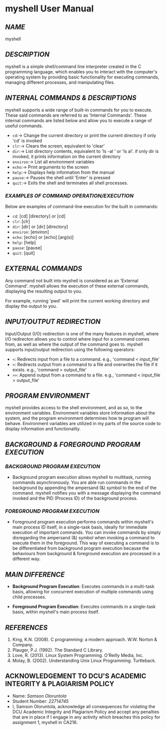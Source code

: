 # myshell User Manual

## *NAME*

myshell 

## *DESCRIPTION*

myshell is a simple shell/command line interpreter created in the C programming language, which enables you to interact with the computer's operating system by providing basic functionality for executing commands, managing different processes, and manipulating files. 

## *INTERNAL COMMANDS & DESCRIPTIONS*

myshell supports a wide range of built-in commands for you to execute. These said commands are referred to as 'Internal Commands'. These internal commands are listed below and allow you to execute a range of useful commands.

* `cd`:-> Change the current directory or print the current directory if only 'cd' is invoked
*  `clr`:-> Clears the screen, equivalent to 'clear'
* `dir`:-> List directory contents, equivalent to 'ls -al <directory>' or 'ls al'. if only dir is invoked, it prints information on the current directory
* `environ`:-> List all environment variables
* `echo`:-> Print arguments to the screen
* `help`:-> Displays help information from the manual
* `pause`:-> Pauses the shell until 'Enter' is pressed
* `quit`:-> Exits the shell and terminates all shell processes.

### *EXAMPLES OF COMMAND OPERATION/EXECUTION*

Below are examples of command-line execution for the built in commands:

- `cd`:  [cd] [directory] or [cd]
- `clr`: [clr]
- `dir`: [dir] or [dir] [directory]
- `environ`: [environ]
- `echo`: [echo] or [echo] [arg(s)]
- `help`: [help]
- `pause`: [pause]
- `quit`: [quit]

## *EXTERNAL COMMANDS*

Any command not built into myshell is considered as an 'External Command'. myshell allows the execution of these external commands, displaying the resulting output to you. 

For example, running 'pwd' will print the current working directory and display the output to you.

## *INPUT/OUTPUT REDIRECTION*

Input/Output (I/O) redirection is one of the many features in myshell, where I/O redirecton allows you to control where input for a command comes from, as well as where the output of the command goes to. myshell supports input/output redirection using the following operators:

* `<`: Redirects input from a file to a command. e.g., 'command < input_file'
* `>`: Redirects output from a command to a file and overwrites the file if it exists. e.g., 'command > output_file'
* `>>`: Append output from a command to a file. e.g., 'command < input_file > output_file'

## *PROGRAM ENVIRONMENT*

myshell provides access to the shell environment, and as so, to the environment variables. Environment variables store information about the system, and the program environment determines how te program will behave. Environment variables are utilized in my parts of the source code to display information and functionality.

## *BACKGROUND & FOREGROUND PROGRAM EXECUTION*

### *BACKGROUND PROGRAM EXECUTION*
       
* Background program execution allows myshell to multitask, running commands asynchronously. You are able run commands in the background by appending the ampersand (&) symbol to the end of the command. myshell notifies you with a message displaying the command invoked and the PID (Process ID) of the background process.

### *FOREGROUND PROGRAM EXECUTION*

* Foreground program execution performs commands within myshell's main process ID itself, in a single-task basis, ideally for immediate execution of important commands. You can invoke commands by simply disregarding the ampersand (&) symbol when invoking a command to execute them in the foreground. This way of executing a command is to be differentiated from background program execution because the behaviours from background & foreground execution are processed in a different way.

## *MAIN DIFFERENCE*
       
* **Background Program Execution**: Executes commands in a multi-task basis, allowing for concurrent execution of multiple commands using child processes.
       
* **Foreground Program Execution**: Executes commands in a single-task basis, within myshell's main process itself.

## *REFERENCES*

1. King, K.N. (2008). C programming: a modern approach. W.W. Norton & Company.
2. Plauger, P.J. (1992). The Standard C Library.
3. Love, R. (2013). Linux System Programming. O'Reilly Media, Inc.
4. Molay, B. (2002). Understanding Unix Linux Programming. Turtleback.

## ACKNOWLEDGEMENT TO DCU'S ACADEMIC INTEGRITY & PLAGIARISM POLICY

- Name: *Samson Oloruntola*
- Student Number: *22714745*
- I, Samson Oloruntola, acknowledge all consequences for violating the DCU Academic Integrity and Plagiarism Policy and accept any penalties that are in place if I engage in any activity which breaches this policy for assignment 1, myshell in CA216.
